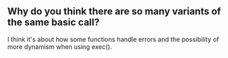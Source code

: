 ## Why do you think there are so many variants of the same basic call?
I think it's about how some functions handle errors and the possibility of more dynamism when using exec().